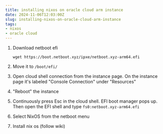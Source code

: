 ```yaml
---
title: installing nixos on oracle cloud arm instance
date: 2024-11-06T12:03:00Z
slug: installing-nixos-on-oracle-cloud-arm-instance
tags:
- nixos
- oracle cloud
---
```


1. Download netboot efi 

   ```
   wget https://boot.netboot.xyz/ipxe/netboot.xyz-arm64.efi
   ```
2. Move it to `/boot/efi/`
3. Open cloud shell connection from the instance page. On the instance page it's labeled "Console Connection" under "Resources"
4. "Reboot" the instance
5. Continuously press Esc in the cloud shell. EFI boot manager pops up. Then open the EFI shell and type `fs0:netboot.xyz-arm64.efi`
6. Select NixOS from the netboot menu
7. Install nix os (follow wiki)

